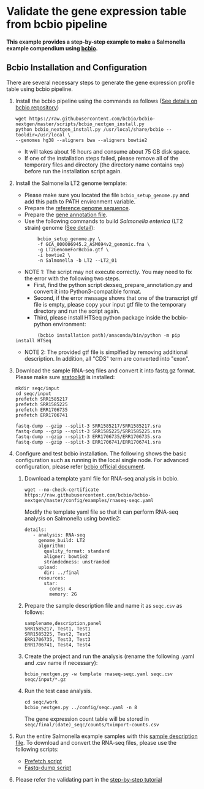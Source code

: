 # Validate the gene expression table from bcbio pipeline
<h4>This example provides a step-by-step example to make a Salmonella example compendium using <a href = https://github.com/bcbio/bcbio-nextgen>bcbio</a>.</h4>

## Bcbio Installation and Configuration
There are several necessary steps to generate the gene expression profile table using bcbio pipeline.

1. Install the bcbio pipeline using the commands as follows ([See details on bcbio repository](https://github.com/bcbio/bcbio-nextgen/blob/master/README.md))
    ```shell script
    wget https://raw.githubusercontent.com/bcbio/bcbio-nextgen/master/scripts/bcbio_nextgen_install.py
    python bcbio_nextgen_install.py /usr/local/share/bcbio --tooldir=/usr/local \
    --genomes hg38 --aligners bwa --aligners bowtie2
    ```
    * It will takes about 16 hours and consume about 75 GB disk space.
    * If one of the installation steps failed, please remove all of the temporary files and directory (the directory name contains `tmp`) before run the installation script again.
    
1. Install the Salmonella LT2 genome template:
    * Please make sure you located the file `bcbio_setup_genome.py` and add this path to PATH environment variable.
    * Prepare the [reference genome sequence](https://github.com/IBPA/OCB/tree/master/TestFiles/GCA_000006945.2_ASM694v2_genomic.fna).
    * Prepare the [gene annotation file](https://github.com/IBPA/OCB/tree/master/TestFiles/LT2GenomeForBcbio.gtf).
    * Use the following commands to build <em>Salmonella enterica</em> (LT2 strain) genome ([See detail](https://bcbio-nextgen.readthedocs.io/en/latest/contents/configuration.html#adding-custom-genomes)):
    ```shell script
            bcbio_setup_genome.py \
            -f GCA_000006945.2_ASM694v2_genomic.fna \
            -g LT2GenomeForBcbio.gtf \
            -i bowtie2 \
            -n Salmonella -b LT2 --LT2_01
    ```
    * NOTE 1: The script may not execute correctly. You may need to fix the error with the following two steps. 
      * First, find the python script dexseq_prepare_annotation.py and convert it into Python3-compatible format. 
      * Second, if the error message shows that one of the transcript gtf file is empty, please copy your input gtf file to the temporary directory and run the script again.
      * Third, please install HTSeq python package inside the bcbio-python environment:
    ```shell script
            (bcbio installation path)/anaconda/bin/python -m pip install HTSeq
    ```  
      
    * NOTE 2: The provided gtf file is simplfied by removing additional description. In addition, all "CDS" term are converted into "exon".

1. Download the sample RNA-seq files and convert it into fastq.gz format. Please make sure [sratoolkit](https://github.com/ncbi/sra-tools/wiki/01.-Downloading-SRA-Toolkit) is installed:
    ```
    mkdir seqc/input
    cd seqc/input
    prefetch SRR1585217
    prefetch SRR1585225
    prefetch ERR1706735
    prefetch ERR1706741
    
    fastq-dump --gzip --split-3 SRR1585217/SRR1585217.sra 
    fastq-dump --gzip --split-3 SRR1585225/SRR1585225.sra 
    fastq-dump --gzip --split-3 ERR1706735/ERR1706735.sra 
    fastq-dump --gzip --split-3 ERR1706741/ERR1706741.sra 
    ```

1. Configure and test bcbio installation. The following shows the basic configuration such as running in the local single node. For advanced configuration, please refer [bcbio official document](https://bcbio-nextgen.readthedocs.io/en/latest/contents/bulk_rnaseq.html).
   
   1. Download a template yaml file for RNA-seq analysis in bcbio.
       ```
       wget --no-check-certificate https://raw.githubusercontent.com/bcbio/bcbio-nextgen/master/config/examples/rnaseq-seqc.yaml
       ```
       Modify the template yaml file so that it can perform RNA-seq analysis on Salmonella using bowtie2:
       
       ```
       details:
          - analysis: RNA-seq
            genome_build: LT2
            algorithm:
              quality_format: standard
              aligner: bowtie2
              strandedness: unstranded
            upload:
              dir: ../final
            resources:
              star:
                cores: 4
                memory: 2G
       ```
   
    1. Prepare the sample description file and name it as `seqc.csv` as follows:
       ```
       samplename,description,panel
       SRR1585217, Test1, Test1
       SRR1585225, Test2, Test2
       ERR1706735, Test3, Test3
       ERR1706741, Test4, Test4
       ```
   
    1. Create the project and run the analysis (rename the following .yaml and .csv name if necessary):
       ```
       bcbio_nextgen.py -w template rnaseq-seqc.yaml seqc.csv seqc/input/*.gz
       ```
    
    1. Run the test case analysis. 
       ```
       cd seqc/work
       bcbio_nextgen.py ../config/seqc.yaml -n 8
       ```
       The gene expression count table will be stored in `seqc/final/(date)_seqc/counts/tximport-counts.csv`
       
1. Run the entire Salmonella example samples with this [sample description file](https://github.com/IBPA/OCB/tree/master/TestFiles/SampleTableForBcbio.csv). To download and convert the RNA-seq files, please use the following scripts:
   * [Prefetch script](https://github.com/IBPA/OCB/tree/master/TestFiles/DownloadAllSRASamples.sh)
   * [Fastq-dump script](https://github.com/IBPA/OCB/tree/master/TestFiles/FastqDumpAllSamples.sh)

1. Please refer the validating part in the [step-by-step tutorial](https://github.com/IBPA/OCB/tree/master/TranscriptomicPipelines#3-validation)
